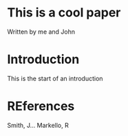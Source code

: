 # This is a cool paper

Written by me and John
# Introduction

This is the start of an introduction

# REferences

Smith, J...
Markello, R

